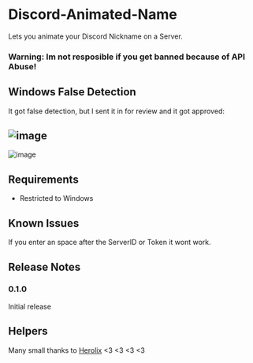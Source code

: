 # Discord-Animated-Name
Lets you animate your Discord Nickname on a Server. 
### Warning: Im not resposible if you get banned because of API Abuse!

## Windows False Detection

It got false detection, but I sent it in for review and it got approved:

![image](https://user-images.githubusercontent.com/59141695/153754233-9c2b9a84-7a5d-480a-8fdb-6fd59c30dfbe.png)
---------------------------------------------------------------------------------------------------------------
![image](https://user-images.githubusercontent.com/59141695/153754239-26704399-7dd1-4d77-9d76-552a8b1f19a1.png)

## Requirements

- Restricted to Windows

## Known Issues

If you enter an space after the ServerID or Token it wont work.

## Release Notes

### 0.1.0

Initial release

## Helpers
Many small thanks to [Herolix](https://github.com/herolix) <3 <3 <3 <3
